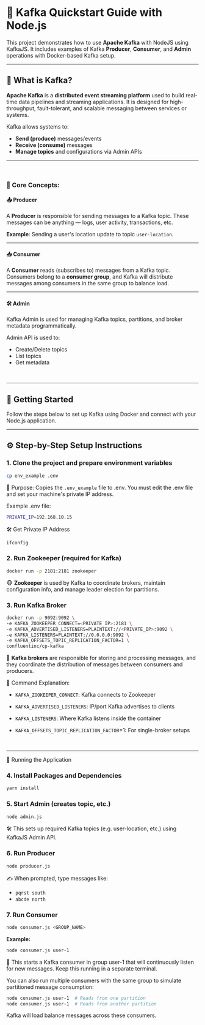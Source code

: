 <!-- @format -->

# 🧭 Kafka Quickstart Guide with Node.js

This project demonstrates how to use **Apache Kafka** with NodeJS using KafkaJS. It includes examples of Kafka **Producer**, **Consumer**, and **Admin** operations with Docker-based Kafka setup.

---

## 📘 What is Kafka?

**Apache Kafka** is a **distributed event streaming platform** used to build real-time data pipelines and streaming applications. It is designed for high-throughput, fault-tolerant, and scalable messaging between services or systems.

Kafka allows systems to:

- **Send (produce)** messages/events
- **Receive (consume)** messages
- **Manage topics** and configurations via Admin APIs

---

<br>

### 🧩 Core Concepts:

#### 📤 Producer

A **Producer** is responsible for sending messages to a Kafka topic. These messages can be anything — logs, user activity, transactions, etc.

**Example**: Sending a user's location update to topic `user-location`.

---

#### 📥 Consumer

A **Consumer** reads (subscribes to) messages from a Kafka topic.
Consumers belong to a **consumer group**, and Kafka will distribute messages among consumers in the same group to balance load.

---

#### 🛠️ Admin

Kafka Admin is used for managing Kafka topics, partitions, and broker metadata programmatically.

Admin API is used to:

- Create/Delete topics
- List topics
- Get metadata

<br><hr>

## 🚀 Getting Started

Follow the steps below to set up Kafka using Docker and connect with your Node.js application.

---

## ⚙️ Step-by-Step Setup Instructions

### 1. Clone the project and prepare environment variables

```bash
cp env_example .env
```

📄 Purpose: Copies the `.env_example` file to .env. You must edit the .env file and set your machine's private IP address.

Example .env file:

```bash
PRIVATE_IP=192.168.10.15
```

🛠️ Get Private IP Address

```bash
ifconfig
```

### 2. Run Zookeeper (required for Kafka)

```bash
docker run -p 2181:2181 zookeeper
```

🐵 **Zookeeper** is used by Kafka to coordinate brokers, maintain configuration info, and manage leader election for partitions.

### 3. Run Kafka Broker

```bash
docker run -p 9092:9092 \
-e KAFKA_ZOOKEEPER_CONNECT=<PRIVATE_IP>:2181 \
-e KAFKA_ADVERTISED_LISTENERS=PLAINTEXT://<PRIVATE_IP>:9092 \
-e KAFKA_LISTENERS=PLAINTEXT://0.0.0.0:9092 \
-e KAFKA_OFFSETS_TOPIC_REPLICATION_FACTOR=1 \
confluentinc/cp-kafka
```

🐘 **Kafka brokers** are responsible for storing and processing messages, and they coordinate the distribution of messages between consumers and producers.

🧠 Command Explanation:

- `KAFKA_ZOOKEEPER_CONNECT`: Kafka connects to Zookeeper

- `KAFKA_ADVERTISED_LISTENERS`: IP/port Kafka advertises to clients

- `KAFKA_LISTENERS`: Where Kafka listens inside the container

- `KAFKA_OFFSETS_TOPIC_REPLICATION_FACTOR`=1: For single-broker setups

<br><hr>

🚀 Running the Application

### 4. Install Packages and Dependencies

```bash
yarn install
```

### 5. Start Admin (creates topic, etc.)

```bash
node admin.js
```

🛠 This sets up required Kafka topics (e.g. user-location, etc.) using KafkaJS Admin API.

### 6. Run Producer

```bash
node producer.js
```

✍️ When prompted, type messages like:

- `pqrst south`
- `abcde north`

### 7. Run Consumer

```bash
node consumer.js <GROUP_NAME>
```

**Example:**

```bash
node consumer.js user-1
```

🔄 This starts a Kafka consumer in group user-1 that will continuously listen for new messages. Keep this running in a separate terminal.

You can also run multiple consumers with the same group to simulate partitioned message consumption:

```bash
node consumer.js user-1  # Reads from one partition
node consumer.js user-1  # Reads from another partition
```

Kafka will load balance messages across these consumers.
